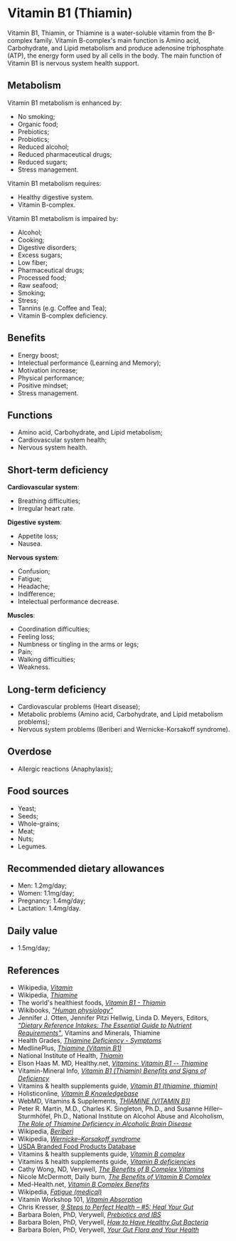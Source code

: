 # Vitamin B1 (Thiamin)
Vitamin B1, Thiamin, or Thiamine is a water-soluble vitamin from the B-complex family. Vitamin B-complex's main function is Amino acid, Carbohydrate, and Lipid metabolism and produce adenosine triphosphate (ATP), the energy form used by all cells in the body. 
The main function of Vitamin B1 is nervous system health support.

## Metabolism
Vitamin B1 metabolism is enhanced by:
- No smoking;
- Organic food;
- Prebiotics;
- Probiotics;
- Reduced alcohol;
- Reduced pharmaceutical drugs;
- Reduced sugars;
- Stress management.

Vitamin B1 metabolism requires:
- Healthy digestive system.
- Vitamin B-complex.

Vitamin B1 metabolism is impaired by:
- Alcohol;
- Cooking;
- Digestive disorders;
- Excess sugars;
- Low fiber;
- Pharmaceutical drugs;
- Processed food;
- Raw seafood;
- Smoking;
- Stress;
- Tannins (e.g. Coffee and Tea);
- Vitamin B-complex deficiency.

## Benefits
- Energy boost;
- Intelectual performance (Learning and Memory);
- Motivation increase;
- Physical performance;
- Positive mindset;
- Stress management.

## Functions
- Amino acid, Carbohydrate, and Lipid metabolism;
- Cardiovascular system health;
- Nervous system health.

## Short-term deficiency
__Cardiovascular system__:
- Breathing difficulties;
- Irregular heart rate.

__Digestive system__:
- Appetite loss;
- Nausea.

__Nervous system__:
- Confusion;
- Fatigue;
- Headache;
- Indifference;
- Intelectual performance decrease.

__Muscles__:
- Coordination difficulties;
- Feeling loss;
- Numbness or tingling in the arms or legs;
- Pain;
- Walking difficulties;
- Weakness.

## Long-term deficiency
- Cardiovascular problems (Heart disease);
- Metabolic problems (Amino acid, Carbohydrate, and Lipid metabolism problems);
- Nervous system problems (Beriberi and Wernicke-Korsakoff syndrome).

## Overdose
- Allergic reactions (Anaphylaxis);

## Food sources
- Yeast;
- Seeds;
- Whole-grains;
- Meat;
- Nuts;
- Legumes.

## Recommended dietary allowances
- Men: 1.2mg/day;
- Women: 1.1mg/day;
- Pregnancy: 1.4mg/day;
- Lactation: 1.4mg/day.

## Daily value
- 1.5mg/day;

## References
- Wikipedia, [_Vitamin_](https://en.wikipedia.org/wiki/Vitamin)
- Wikipedia, [_Thiamine_](https://en.wikipedia.org/wiki/Thiamine)
- The world's healthiest foods, [_Vitamin B1 - Thiamin_](http://www.whfoods.com/genpage.php?tname=nutrient&dbid=100)
- Wikibooks, [_"Human physiology"_](https://en.Wikibooks.org/wiki/Human_Physiology/Nutrition#Vitamins)
- Jennifer J. Otten, Jennifer Pitzi Hellwig, Linda D. Meyers, Editors, [_"Dietary Reference Intakes: The Essential Guide to Nutrient Requirements"_](https://www.amazon.com/Dietary-Reference-Intakes-Essential-Requirements/dp/0309157420), Vitamins and Minerals, Thiamine
- Health Grades, [_Thiamine Deficiency - Symptoms_](https://www.healthgrades.com/right-care/food-nutrition-and-diet/thiamine-deficiency--symptoms)
- MedlinePlus, [_Thiamine (Vitamin B1)_](https://medlineplus.gov/druginfo/natural/965.html)
- National Institute of Health, [_Thiamin_](https://ods.od.nih.gov/factsheets/Thiamin-HealthProfessional/)
- Elson Haas M. MD, Healthy.net, [_Vitamins: Vitamin B1 -- Thiamine_](http://www.healthy.net/Health/Article/Vitamin_B1_Thiamine/1922/2)
- Vitamin-Mineral Info, [_Vitamin B1 (Thiamin) Benefits and Signs of Deficiency_](http://www.vitamin-mineral-info.com/vitamin-b1-thiamin-benefits-signs-of-deficiency.php)
- Vitamins & health supplements guide, [_Vitamin B1 (thiamine, thiamin)_](http://www.vitamins-supplements.org/vitamin-B1-thiamine.php)
- Holisticonline, [_Vitamin B Knowledgebase_](http://1stholistic.com/Nutrition/vkb/KB_Vit_B1_Thiamine.htm)
- WebMD, Vitamins & Supplements, [_THIAMINE (VITAMIN B1)_](http://www.webmd.com/vitamins-supplements/ingredientmono-965-Vitamin+B1+THIAMINE+VITAMIN+B1.aspx?activeIngredientId=965&activeIngredientName=Vitamin+B1+%28THIAMINE+%28VITAMIN+B1%29%29&source=2)
- Peter R. Martin, M.D., Charles K. Singleton, Ph.D., and Susanne Hiller–Sturmhöfel, Ph.D., National Institute on Alcohol Abuse and Alcoholism, [_The Role of Thiamine Deficiency in Alcoholic Brain Disease_](https://pubs.niaaa.nih.gov/publications/arh27-2/134-142.htm)
- Wikipedia, [_Beriberi_](https://en.wikipedia.org/wiki/Beriberi)
- Wikipedia, [_Wernicke–Korsakoff syndrome_](https://en.wikipedia.org/wiki/Wernicke%E2%80%93Korsakoff_syndrome)
- [USDA Branded Food Products Database](https://ndb.nal.usda.gov/ndb/nutrients/report/nutrientsfrm?max=1000&offset=0&totCount=0&nutrient1=404&nutrient2=&nutrient3=&subset=0&sort=c&measureby=g)
- Vitamins & health supplements guide, [_Vitamin B complex_](http://www.vitamins-supplements.org/vitamin-B.php)
- Vitamins & health supplements guide, [_Vitamin B deficiencies_](http://www.vitamins-supplements.org/vitamin-B-deficiency.php)
- Cathy Wong, ND, Verywell, [_The Benefits of B Complex Vitamins_](https://www.verywell.com/b-complex-vitamins-89411)
- Nicole McDermott, Daily burn, [_The Benefits of Vitamin B Complex_](http://dailyburn.com/life/health/benefits-vitamin-b-complex/)
- Med-Health.net, [_Vitamin B Complex Benefits_](http://www.med-health.net/B-Complex-Benefits.html)
- Wikipedia, [_Fatigue (medical)_](https://en.wikipedia.org/wiki/Fatigue_(medical)#Mental_fatigue)
- Vitamin Workshop 101, [_Vitamin Absorption_](http://www.vitaminworkshop.com/vitamin-absorption/2010/5/9/vitamin-absorption.html)
- Chris Kresser, [_9 Steps to Perfect Health – #5: Heal Your Gut_](https://chriskresser.com/9-steps-to-perfect-health-5-heal-your-digestive-system)
- Barbara Bolen, PhD, Verywell, [_Prebiotics and IBS_](https://www.verywell.com/prebiotics-and-ibs-1944748)
- Barbara Bolen, PhD, Verywell, [_How to Have Healthy Gut Bacteria_](https://www.verywell.com/how-to-have-healthy-digestive-system-bacteria-1945326)
- Barbara Bolen, PhD, Verywell, [_Your Gut Flora and Your Health_](https://www.verywell.com/what-are-your-digestive-system-flora-1944914)